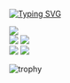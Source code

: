 [![Typing SVG](https://readme-typing-svg.demolab.com?font=Fira+Code&pause=1000&color=17F700&width=435&lines=Engenheiro+de+Software!+%2B15+anos;PHP+%7C+GO+%7C+JAVA+%7C+NODE+%7C+C%23)](https://git.io/typing-svg)

<div>
  <img src="http://github-profile-summary-cards.vercel.app/api/cards/profile-details?username=isaquesb&theme=vue"/>
</div>

<div>
  <img src="http://github-profile-summary-cards.vercel.app/api/cards/repos-per-language?username=isaquesb&theme=vue"/>
     
  <img src="http://github-profile-summary-cards.vercel.app/api/cards/most-commit-language?username=isaquesb&theme=vue"/>
</div>

<div >
  <img src="http://github-profile-summary-cards.vercel.app/api/cards/stats?username=isaquesb&theme=vue"/>
     
  <img src="http://github-profile-summary-cards.vercel.app/api/cards/productive-time?username=isaquesb&theme=vue&utcOffset=8"/>
</div>

![trophy](https://github-profile-trophy.vercel.app/?username=isaquesb&rank=SSS,SS,S,AAA,AA,A,B,SECRET&theme=onestar&column=6&margin-w=6&margin-h=6&no-bg=true&no-frame=true)

<!-- [![GitHub Streak](https://github-readme-streak-stats.herokuapp.com/?user=isaquesb)](https://git.io/streak-stats) -->

<!--
**isaquesb/isaquesb** is a ✨ _special_ ✨ repository because its `README.md` (this file) appears on your GitHub profile.

Here are some ideas to get you started:

- 🔭 I’m currently working on ...
- 🌱 I’m currently learning ...
- 👯 I’m looking to collaborate on ...
- 🤔 I’m looking for help with ...
- 💬 Ask me about ...
- 📫 How to reach me: ...
- 😄 Pronouns: ...
- ⚡ Fun fact: ...
-->
